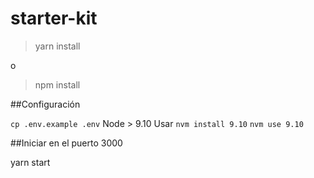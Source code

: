 # starter-kit

>yarn install

o

>npm install

##Configuración

  `cp .env.example .env`
  Node > 9.10
  Usar `nvm install 9.10`
  `nvm use 9.10`


##Iniciar en el puerto 3000

  yarn start